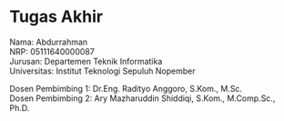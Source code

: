 # Tugas Akhir
Nama: Abdurrahman <br>
NRP: 05111640000087 <br>
Jurusan: Departemen Teknik Informatika <br>
Universitas: Institut Teknologi Sepuluh Nopember <br>

Dosen Pembimbing 1: Dr.Eng. Radityo Anggoro, S.Kom., M.Sc. <br>
Dosen Pembimbing 2: Ary Mazharuddin Shiddiqi, S.Kom., M.Comp.Sc., Ph.D.	<br>
